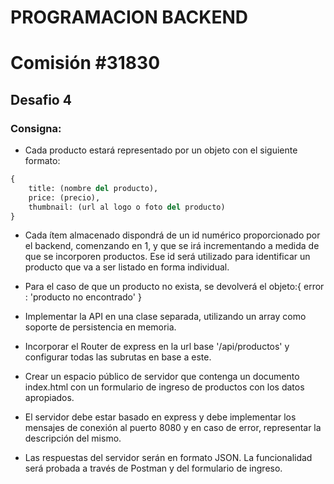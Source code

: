 # PROGRAMACION BACKEND
# Comisión #31830 


## Desafio 4


### Consigna:
- Cada producto estará representado por un objeto con el siguiente formato:
```python
{
    title: (nombre del producto),
    price: (precio),
    thumbnail: (url al logo o foto del producto)
}

```

- Cada ítem almacenado dispondrá de un id numérico proporcionado por el backend, comenzando en 1, y que se irá incrementando a medida de que se incorporen productos. Ese id será utilizado para identificar un producto que va a ser listado en forma individual.


- Para el caso de que un producto no exista, se devolverá el objeto:{ error : 'producto no encontrado' }
- Implementar la API en una clase separada, utilizando un array como soporte de persistencia en memoria.
- Incorporar el Router de express en la url base '/api/productos' y configurar todas las subrutas en base a este.
- Crear un espacio público de servidor que contenga un documento index.html con un formulario de ingreso de productos con los datos apropiados.
- El servidor debe estar basado en express y debe implementar los mensajes de conexión al puerto 8080 y en caso de error, representar la descripción del mismo.
- Las respuestas del servidor serán en formato JSON. La funcionalidad será probada a través de Postman y del formulario de ingreso.
